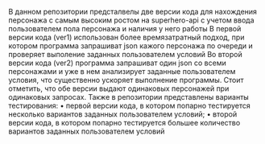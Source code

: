 В данном репозитории предсталвелы две версии кода для нахождения персонажа с самым высоким ростом на superhero-api c учетом ввода пользователем пола персонажа и наличия у него работы
В первой версии кода (ver1) использован более времязатратный подход, при котором программа запрашиват json кажого персонажа по очереди и проверяет выполение заданных пользователем условий
Во второй версии кода (ver2) программа запрашиват один json со всеми персонажами и уже в нем анализирует заданные пользователем условия, что существенно ускоряет выполнение программы.
Стоит отметить, что обе версии выдают одинаковых персонажей при одинаковых запросах.
Также в репозитории представлены варианты тестирования: 
• первой версии кода, в котором попарно тестируется несколько вариантов заданных пользователем условий;
• второй версии кода, в котором попарно тестируется большее количество вариантов заданных пользователем условий
